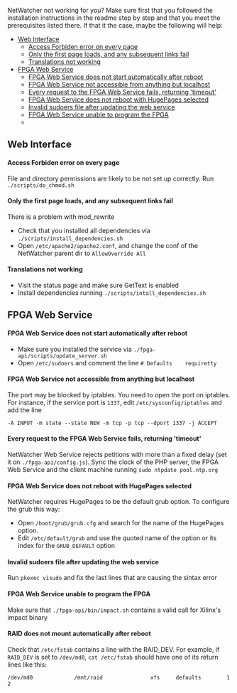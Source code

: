 NetWatcher not working for you? Make sure first that you followed the installation instructions in the readme step by step and that you meet the prerequisites listed there. If that it the case, maybe the following will help:

* [Web Interface](#web-interface)
     - [Access Forbiden error on every page](#access-forbiden)
     - [Only the first page loads, and any subsequent links fail](#mod-rewrite-issue)
     - [Translations not working](#translations-not-working)
* [FPGA Web Service](#fpga-web-service)
     - [FPGA Web Service does not start automatically after reboot](#reboot-issue)
     - [FPGA Web Service not accessible from anything but localhost](#port-issue)
     - [Every request to the FPGA Web Service fails, returning 'timeout'](#timeout-issue)
     - [FPGA Web Service does not reboot with HugePages selected](#hugepages-issue)
     - [Invalid sudoers file after updating the web service](#invalid-sudoers)
     - [FPGA Web Service unable to program the FPGA](#error-impact)
     - [](#mount-raid)

## <a name="web-interface"> </a>Web Interface
#### <a name="access-forbiden"> </a>Access Forbiden error on every page
File and directory permissions are likely to be not set up correctly. Run `./scripts/do_chmod.sh`

#### <a name="mod-rewrite-issue"> </a>Only the first page loads, and any subsequent links fail
There is a problem with mod_rewrite

* Check that you installed all dependencies via `./scripts/install_dependencies.sh`
* Open `/etc/apache2/apache2.conf`, and change the conf of the NetWatcher parent dir to `AllowOverride All`

#### <a name="translations-not-working"> </a>Translations not working

* Visit the status page and make sure GetText is enabled
* Install dependencies running `./scripts/intall_dependencies.sh`



## <a name="fpga-web-service"> </a>FPGA Web Service
#### <a name="reboot-issue"> </a>FPGA Web Service does not start automatically after reboot

* Make sure you installed the service via `./fpga-api/scripts/update_server.sh`
* Open `/etc/sudoers` and comment the line `# Defaults    requiretty`

#### <a name="port-issue"> </a>FPGA Web Service not accessible from anything but localhost
The port may be blocked by iptables. You need to open the port on iptables. For instance, if the service port is `1337`, edit `/etc/sysconfig/iptables` and add the line

`-A INPUT -m state --state NEW -m tcp -p tcp --dport 1337 -j ACCEPT`

#### <a name="timeout-issue"> </a>Every request to the FPGA Web Service fails, returning 'timeout'
NetWatcher Web Service rejects petitions with more than a fixed delay (set it on `./fpga-api/config.js`). Sync the clock of the PHP server, the FPGA Web Service and the client machine running `sudo ntpdate pool.ntp.org`

#### <a name="hugepages-issue"> </a>FPGA Web Service does not reboot with HugePages selected
NetWatcher requires HugePages to be the default grub option. To configure the grub this way:

* Open `/boot/grub/grub.cfg` and search for the name of the HugePages option.
* Edit `/etc/default/grub` and use the quoted name of the option or its index for the `GRUB_DEFAULT` option

#### <a name="sudoers-issue"> </a>Invalid sudoers file after updating the web service
Run `pkexec visudo` and fix the last lines that are causing the sintax error

#### <a name="error-impact"> </a>FPGA Web Service unable to program the FPGA
Make sure that `./fpga-api/bin/impact.sh` contains a valid call for Xilinx's impact binary

#### <a name="mount-raid"> </a>RAID does not mount automatically after reboot
Check that `/etc/fstab` contains a line with the RAID_DEV. For example, if `RAID_DEV` is set to `/dev/md0`, `cat /etc/fstab` should have one of its return lines like this:

`/dev/md0             /mnt/raid               xfs     defaults        1 2`